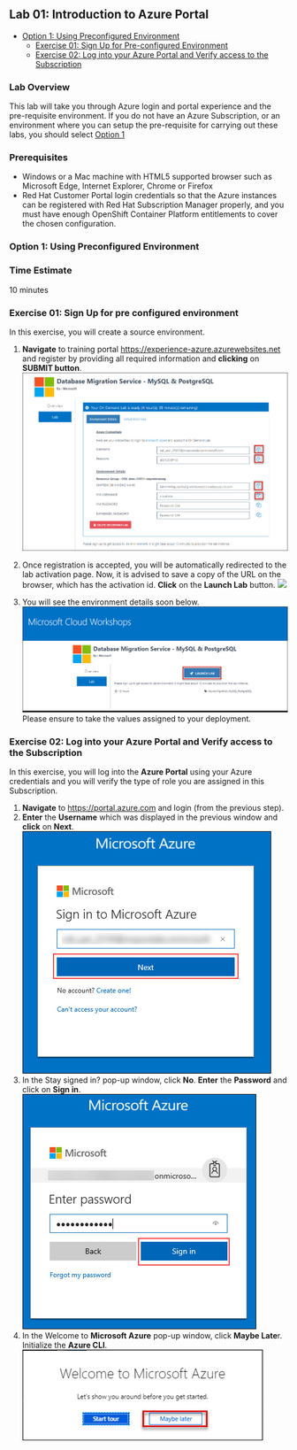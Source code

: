  ## Lab 01: Introduction to Azure Portal
 - [Option 1: Using Preconfigured Environment](#option-1-using-preconfigured-environment)
   * [Exercise 01: Sign Up for Pre-configured Environment](#exercise-01-sign-up-for-pre-configured-environment)
   * [Exercise 02: Log into your Azure Portal and Verify access to the Subscription](#exercise-02-log-into-your-azure-portal-and-verify-access-to-the-subscription)
 
 ### Lab Overview
This lab will take you through Azure login and portal experience and the pre-requisite environment.
If you do not have an Azure Subscription, or an environment where you can setup the pre-requisite for carrying out these labs, you should select [Option 1](#option-1-using-preconfigured-environment)

### Prerequisites
-	Windows or a Mac machine with HTML5 supported browser such as Microsoft Edge, Internet Explorer, Chrome or Firefox
-	Red Hat Customer Portal login credentials so that the Azure instances can be registered with Red Hat Subscription Manager properly, and you must have enough OpenShift Container Platform entitlements to cover the chosen configuration.


### Option 1: Using Preconfigured Environment

### Time Estimate

10 minutes

### Exercise 01: Sign Up for pre configured environment

In this exercise, you will create a source environment.
1.	**Navigate** to training portal https://experience-azure.azurewebsites.net and register by providing all required information and **clicking** on **SUBMIT button**.
<img src="images/sign1.jpg"/><br/>

2. Once registration is accepted, you will be automatically redirected to the lab activation page. Now, it is advised to save a copy of the URL on the browser, which has the activation id. **Click** on the **Launch Lab** button.
<img src="images/sing2.jpg"/><br/>

3. You will see the environment details soon below.
<img src="images/sign3.jpg"/><br/>
Please ensure to take the values assigned to your deployment.


### Exercise 02: Log into your Azure Portal and Verify access to the Subscription

In this exercise, you will log into the **Azure Portal** using your Azure credentials and you will verify the type of role you are assigned in this Subscription.
1.  **Navigate** to https://portal.azure.com and login (from the previous step).
2.  **Enter** the **Username** which was displayed in the previous window and **click** on **Next**.<br/>
<img src="images/username1.jpg"/><br/>
3.	In the Stay signed in? pop-up window, click **No**. **Enter** the **Password** and click on **Sign in**.<br/>
<img src="images/password1.jpg"/><br/>
4.	In the Welcome to **Microsoft Azure** pop-up window, click **Maybe Late**r. Initialize the **Azure CLI**.
<img src="images/username2.jpg"/><br/>

